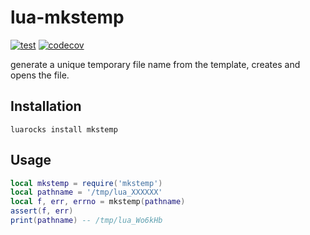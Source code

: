 # lua-mkstemp

[![test](https://github.com/mah0x211/lua-mkstemp/actions/workflows/test.yml/badge.svg)](https://github.com/mah0x211/lua-mkstemp/actions/workflows/test.yml)
[![codecov](https://codecov.io/gh/mah0x211/lua-mkstemp/branch/master/graph/badge.svg)](https://codecov.io/gh/mah0x211/lua-mkstemp)

generate a unique temporary file name from the template, creates and opens the file.

## Installation

```
luarocks install mkstemp
```

## Usage

```lua
local mkstemp = require('mkstemp')
local pathname = '/tmp/lua_XXXXXX'
local f, err, errno = mkstemp(pathname)
assert(f, err)
print(pathname) -- /tmp/lua_Wo6kHb
```

